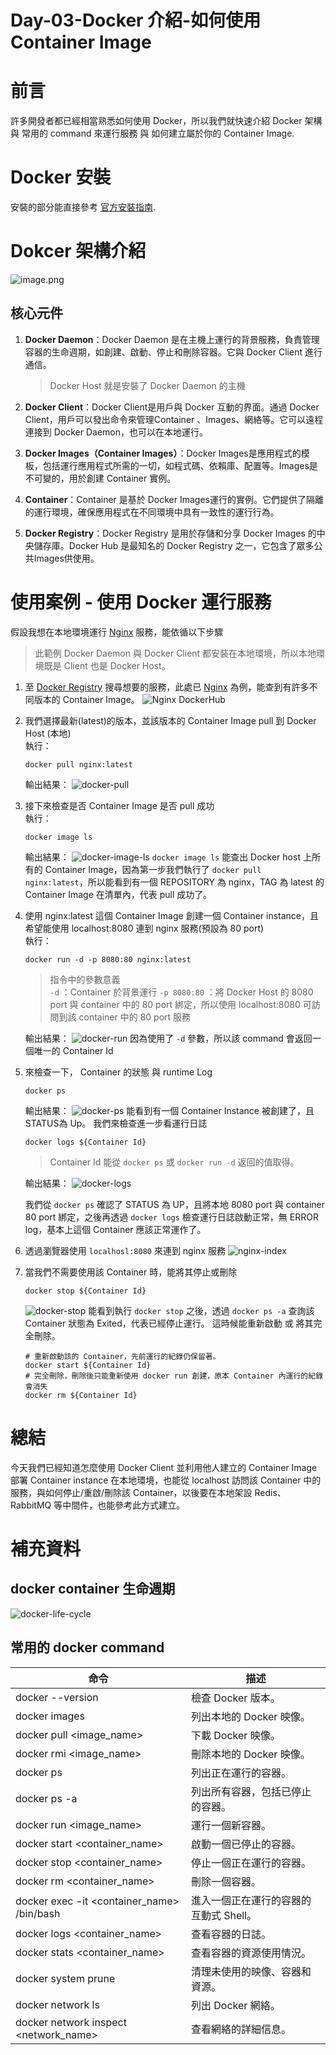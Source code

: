 # Day-03-Docker 介紹-如何使用 Container Image

# 前言
許多開發者都已經相當熟悉如何使用 Docker，所以我們就快速介紹 Docker 架構與 常用的 command 來運行服務 與 如何建立屬於你的 Container Image.

# Docker 安裝
安裝的部分能直接參考 [官方安裝指南](https://docs.docker.com/desktop/).

# Dokcer 架構介紹
![image.png](https://docs.docker.com/assets/images/architecture.svg)

## 核心元件

1. **Docker Daemon**：Docker Daemon 是在主機上運行的背景服務，負責管理容器的生命週期，如創建、啟動、停止和刪除容器。它與 Docker Client 進行通信。  
    > Docker Host 就是安裝了 Docker Daemon 的主機
1. **Docker Client**：Docker Client是用戶與 Docker 互動的界面。通過 Docker Client，用戶可以發出命令來管理Container 、Images、網絡等。它可以遠程連接到 Docker Daemon，也可以在本地運行。

2. **Docker Images（Container Images）**：Docker Images是應用程式的模板，包括運行應用程式所需的一切，如程式碼、依賴庫、配置等。Images是不可變的，用於創建 Container 實例。

3. **Container**：Container 是基於 Docker Images運行的實例。它們提供了隔離的運行環境，確保應用程式在不同環境中具有一致性的運行行為。

4. **Docker Registry**：Docker Registry 是用於存儲和分享 Docker Images 的中央儲存庫。Docker Hub 是最知名的 Docker Registry 之一，它包含了眾多公共Images供使用。

# 使用案例 - 使用 Docker 運行服務
假設我想在本地環境運行 [Nginx](https://hub.docker.com/_/nginx) 服務，能依循以下步驟
> 此範例 Docker Daemon 與 Docker Client 都安裝在本地環境，所以本地環境既是 Client 也是 Docker Host。

1. 至 [Docker Registry](https://hub.docker.com/) 搜尋想要的服務，此處已 [Nginx](https://hub.docker.com/_/nginx) 為例，能查到有許多不同版本的 Container Image。
![Nginx DockerHub](https://cdn.staticaly.com/gh/YihongGao/picx-images-hosting@master/20230902/截圖-2023-09-02-上午2.51.31.6vdw01t8rqw0.webp)
1. 我們選擇最新(latest)的版本，並該版本的 Container Image pull 到 Docker Host (本地)   
   執行：
    ```
    docker pull nginx:latest
    ``` 
    輸出結果：
    ![docker-pull](https://cdn.staticaly.com/gh/YihongGao/picx-images-hosting@master/20230902/截圖-2023-09-02-上午2.59.57.aqvqqukw1k0.webp)
2. 接下來檢查是否 Container Image 是否 pull 成功    
   執行：
    ```
    docker image ls
    ```
    輸出結果：
    ![docker-image-ls](https://cdn.staticaly.com/gh/YihongGao/picx-images-hosting@master/20230902/截圖-2023-09-02-上午3.06.46.12m8a0ll3z2o.webp)
    `docker image ls` 能查出 Docker host 上所有的 Container Image，因為第一步我們執行了 `docker pull nginx:latest`，所以能看到有一個 REPOSITORY 為 nginx，TAG 為 latest 的 Container Image 在清單內，代表 pull 成功了。
3. 使用 nginx:latest 這個 Container Image 創建一個 Container instance，且希望能使用 localhost:8080 連到 nginx 服務(預設為 80 port)    
    執行：
    ```
    docker run -d -p 8080:80 nginx:latest
    ```
    > 指令中的參數意義    
    `-d` ：Container 於背景運行
     `-p 8080:80` ：將 Docker Host 的 8080 port 與 container 中的 80 port 綁定，所以使用 localhost:8080 可訪問到該 container 中的 80 port 服務

    輸出結果：
    ![docker-run](https://cdn.staticaly.com/gh/YihongGao/picx-images-hosting@master/20230902/截圖-2023-09-02-上午3.32.17.738kuhqfzi40.webp)
    因為使用了 `-d` 參數，所以該 command 會返回一個唯一的 Container Id
4. 來檢查一下， Container 的狀態 與 runtime Log
    ```
    docker ps
    ```
    輸出結果：
    ![docker-ps](https://cdn.staticaly.com/gh/YihongGao/picx-images-hosting@master/20230902/截圖-2023-09-02-上午3.36.20-1.1a0kpb1ruerk.webp)
    能看到有一個 Container Instance 被創建了，且STATUS為 Up。
    我們來檢查進一步看運行日誌
    ```
    docker logs ${Container Id}
    ```
    > Container Id 能從 `docker ps` 或 `docker run -d` 返回的值取得。

    輸出結果：
    ![docker-logs](https://cdn.staticaly.com/gh/YihongGao/picx-images-hosting@master/20230902/截圖-2023-09-02-上午3.41.04.wlt0nzx3lts.webp)

    我們從 `docker ps` 確認了 STATUS 為 UP，且將本地 8080 port 與 container 80 port 綁定，之後再透過 `docker logs` 檢查運行日誌啟動正常，無 ERROR log，基本上這個 Container 應該正常運作了。
5. 透過瀏覽器使用 `localhosl:8080` 來連到 nginx 服務
    ![nginx-index](https://cdn.staticaly.com/gh/YihongGao/picx-images-hosting@master/20230902/截圖-2023-09-02-上午3.26.12.4ljjthj3ng60.webp)
6. 當我們不需要使用該 Container 時，能將其停止或刪除
    ```
    docker stop ${Container Id}
    ```
    ![docker-stop](https://cdn.staticaly.com/gh/YihongGao/picx-images-hosting@master/20230902/截圖-2023-09-02-上午3.57.50.4e3fl882k8o0.webp)
    能看到執行 `docker stop` 之後，透過 `docker ps -a` 查詢該 Container 狀態為 Exited，代表已經停止運行。
    這時候能重新啟動 或 將其完全刪除。
    ```
    # 重新啟動該的 Container，先前運行的紀錄仍保留著。
    docker start ${Container Id}
    # 完全刪除，刪除後只能重新使用 docker run 創建，原本 Container 內運行的紀錄會消失
    docker rm ${Container Id}
    ```

# 總結
今天我們已經知道怎麼使用 Docker Client 並利用他人建立的 Container Image 部署 Container instance 在本地環境，也能從 localhost 訪問該 Container 中的服務，與如何停止/重啟/刪除該 Container，以後要在本地架設 Redis、RabbitMQ 等中間件，也能參考此方式建立。 

# 補充資料

## docker container 生命週期
![docker-life-cycle](https://res.cloudinary.com/practicaldev/image/fetch/s--0uJGEEuc--/c_limit%2Cf_auto%2Cfl_progressive%2Cq_auto%2Cw_880/https://dev-to-uploads.s3.amazonaws.com/uploads/articles/gevspybo00m3a7l4hfrz.png)
## 常用的 docker command
| 命令 | 描述 |
|------|------|
| docker --version | 檢查 Docker 版本。 |
| docker images | 列出本地的 Docker 映像。 |
| docker pull <image_name> | 下載 Docker 映像。 |
| docker rmi <image_name> | 刪除本地的 Docker 映像。 |
| docker ps | 列出正在運行的容器。 |
| docker ps -a | 列出所有容器，包括已停止的容器。 |
| docker run <image_name> | 運行一個新容器。 |
| docker start <container_name> | 啟動一個已停止的容器。 |
| docker stop <container_name> | 停止一個正在運行的容器。 |
| docker rm <container_name> | 刪除一個容器。 |
| docker exec -it <container_name> /bin/bash | 進入一個正在運行的容器的互動式 Shell。 |
| docker logs <container_name> | 查看容器的日誌。 |
| docker stats <container_name> | 查看容器的資源使用情況。 |
| docker system prune | 清理未使用的映像、容器和資源。 |
| docker network ls | 列出 Docker 網絡。 |
| docker network inspect <network_name> | 查看網絡的詳細信息。 |
